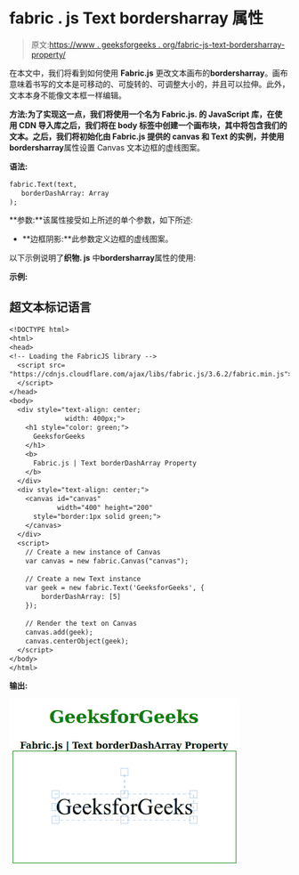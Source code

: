 # fabric . js Text bordersharray 属性

> 原文:[https://www . geeksforgeeks . org/fabric-js-text-bordersharray-property/](https://www.geeksforgeeks.org/fabric-js-text-borderdasharray-property/)

在本文中，我们将看到如何使用 **Fabric.js** 更改文本画布的**bordersharray**。画布意味着书写的文本是可移动的、可旋转的、可调整大小的，并且可以拉伸。此外，文本本身不能像文本框一样编辑。

**方法:**为了实现这一点，我们将使用一个名为 **Fabric.js.** 的 JavaScript 库，在使用 CDN 导入库之后，我们将在 body 标签中创建一个画布块，其中将包含我们的文本。之后，我们将初始化由 Fabric.js 提供的 canvas 和 Text 的实例，并使用**bordersharray**属性设置 Canvas 文本边框的虚线图案。

**语法:**

```
fabric.Text(text,
   borderDashArray: Array
); 
```

**参数:**该属性接受如上所述的单个参数，如下所述:

*   **边框阴影:**此参数定义边框的虚线图案。

以下示例说明了**织物. js** 中**bordersharray**属性的使用:

**示例:**

## 超文本标记语言

```
<!DOCTYPE html>
<html>
<head>
<!-- Loading the FabricJS library -->
  <script src=
"https://cdnjs.cloudflare.com/ajax/libs/fabric.js/3.6.2/fabric.min.js">
  </script>
</head>
<body>
  <div style="text-align: center;
              width: 400px;">
    <h1 style="color: green;">
      GeeksforGeeks
    </h1>
    <b>
      Fabric.js | Text borderDashArray Property
    </b>
  </div>
  <div style="text-align: center;">
    <canvas id="canvas"
            width="400" height="200"
      style="border:1px solid green;">
    </canvas>
  </div>
  <script>
    // Create a new instance of Canvas
    var canvas = new fabric.Canvas("canvas");

    // Create a new Text instance
    var geek = new fabric.Text('GeeksforGeeks', {
        borderDashArray: [5]
    });

    // Render the text on Canvas
    canvas.add(geek);
    canvas.centerObject(geek);
  </script>
</body>
</html>
```

**输出:**

![](img/379898279a2ba3e675c8d6190cd577ab.png)